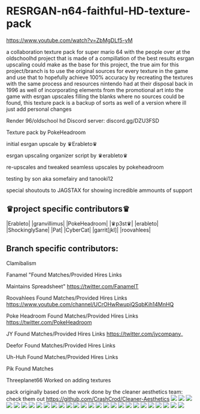 # RESRGAN-n64-faithful-HD-texture-pack
https://www.youtube.com/watch?v=ZbMgDLf5-yM

a collaboration texture pack for super mario 64 with the people over at the oldschoolhd project that is made of a compillation of the best results esrgan upscaling could make as the base for this project, the true aim for this project/branch is to use the original sources for every texture in the game and use that to hopefully achieve 100% accuracy by recreating the textures with the same process and resources nintendo had at their disposal back in 1996 as well of incorporating elements from the promotional art into the game with esrgan upscales filling the blanks where no sources could be found, this texture pack is a backup of sorts as well of a version where ill just add personal changes


Render 96/oldschool hd Discord server: discord.gg/DZU3FSD

Texture pack by PokeHeadroom

initial esrgan upscale by ♛Erableto♛

esrgan upscaling organizer script by ♛erableto♛

re-upscales and tweaked seamless upscales by pokeheadroom

testing by son aka somefairy and tanooki12

special shoutouts to JAGSTAX for showing incredible ammounts of support

♛project specific contributors♛
----------------------------------
|Erableto|
|granvillimus|
|PokeHeadroom|
|♛p3st♛|
|erableto|
|ShockinglySane|
|Pat|
|CyberCat|
|garrit[jkl]|
|roovahlees|

Branch specific contributors:
------------------------------
Clamibalism

Fanamel	"Found Matches/Provided Hires Links

Maintains Spreadsheet"	https://twitter.com/FanamelT

Roovahlees	Found Matches/Provided Hires Links	https://www.youtube.com/channel/UCrOHwRwupiQSqbKih14MnHQ

Poke Headroom	Found Matches/Provided Hires Links	https://twitter.com/PokeHeadroom

JY	Found Matches/Provided Hires Links	https://twitter.com/jycompany_

Deefor	Found Matches/Provided Hires Links	

Uh-Huh	Found Matches/Provided Hires Links	

Pik	Found Matches	

Threeplanet66 Worked on adding textures

pack originally based on the work done by the cleaner aesthetics team: check them out https://github.com/CrashCrod/Cleaner-Aesthetics
![](screenshots/sm64.us.f3dex2e%202020-07-04%2000-52-06.png)
![](screenshots/sm64.us.f3dex2e%202020-07-04%2000-52-23.png)
![](screenshots/sm64.us.f3dex2e%202020-07-04%2000-53-27.png)
![](screenshots/sm64.us.f3dex2e%202020-07-04%2001-23-16.png)
![](screenshots/sm64.us.f3dex2e%202020-07-04%2000-54-40.png)
![](screenshots/sm64.us.f3dex2e%202020-07-04%2000-56-53.png)
![](screenshots/sm64.us.f3dex2e%202020-07-04%2000-58-47.png)
![](screenshots/sm64.us.f3dex2e%202020-07-04%2000-59-02.png)
![](screenshots/sm64.us.f3dex2e%202020-07-04%2001-03-01.png)
![](screenshots/sm64.us.f3dex2e%202020-07-04%2001-05-30.png)
![](screenshots/sm64.us.f3dex2e%202020-07-04%2001-06-00.png)
![](screenshots/sm64.us.f3dex2e%202020-07-04%2001-03-30.png)
![](screenshots/sm64.us.f3dex2e%202020-07-04%2001-07-33.png)
![](screenshots/sm64.us.f3dex2e%202020-07-04%2001-07-42.png)
![](screenshots/sm64.us.f3dex2e%202020-07-04%2001-11-01.png)
![](screenshots/sm64.us.f3dex2e%202020-07-04%2001-14-12.png)
![](screenshots/sm64.us.f3dex2e%202020-07-04%2001-15-00.png)
![](screenshots/sm64.us.f3dex2e%202020-07-04%2001-17-14.png)
![](screenshots/sm64.us.f3dex2e%202020-07-04%2001-18-03.png)
![](screenshots/sm64.us.f3dex2e%202020-07-04%2001-22-16.png)
![](screenshots/sm64.us.f3dex2e%202020-07-04%2001-24-59.png)
![](screenshots/sm64.us.f3dex2e%202020-07-04%2001-27-23.png)
![](screenshots/sm64.us.f3dex2e%202020-07-04%2001-29-14.png)
![](screenshots/sm64.us.f3dex2e%202020-07-04%2001-30-15.png)
![](screenshots/sm64.us.f3dex2e%202020-07-04%2001-34-34.png)
![](screenshots/sm64.us.f3dex2e%202020-07-04%2001-35-19.png)
![](screenshots/sm64.us.f3dex2e%202020-07-04%2001-42-04.png)
